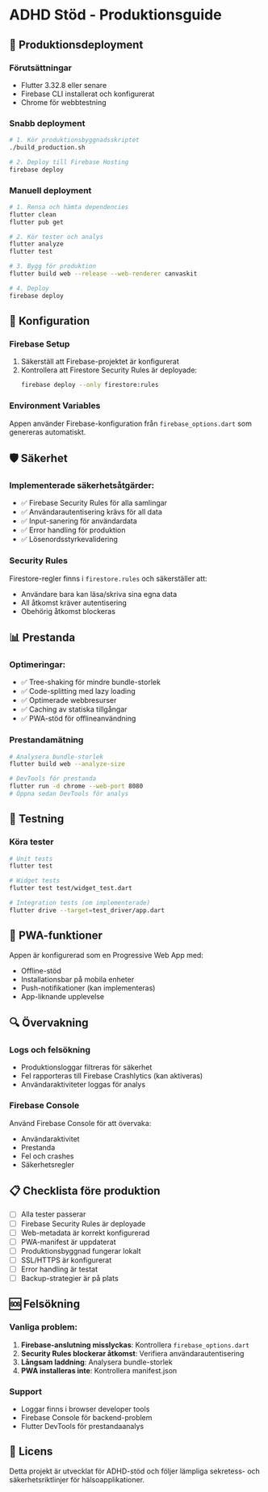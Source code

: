 # ADHD Stöd - Produktionsguide

## 🚀 Produktionsdeployment

### Förutsättningar
- Flutter 3.32.8 eller senare
- Firebase CLI installerat och konfigurerat
- Chrome för webbtestning

### Snabb deployment

```bash
# 1. Kör produktionsbyggnadsskriptet
./build_production.sh

# 2. Deploy till Firebase Hosting
firebase deploy
```

### Manuell deployment

```bash
# 1. Rensa och hämta dependencies
flutter clean
flutter pub get

# 2. Kör tester och analys
flutter analyze
flutter test

# 3. Bygg för produktion
flutter build web --release --web-renderer canvaskit

# 4. Deploy
firebase deploy
```

## 🔧 Konfiguration

### Firebase Setup
1. Säkerställ att Firebase-projektet är konfigurerat
2. Kontrollera att Firestore Security Rules är deployade:
   ```bash
   firebase deploy --only firestore:rules
   ```

### Environment Variables
Appen använder Firebase-konfiguration från `firebase_options.dart` som genereras automatiskt.

## 🛡️ Säkerhet

### Implementerade säkerhetsåtgärder:
- ✅ Firebase Security Rules för alla samlingar
- ✅ Användarautentisering krävs för all data
- ✅ Input-sanering för användardata
- ✅ Error handling för produktion
- ✅ Lösenordsstyrkevalidering

### Security Rules
Firestore-regler finns i `firestore.rules` och säkerställer att:
- Användare bara kan läsa/skriva sina egna data
- All åtkomst kräver autentisering
- Obehörig åtkomst blockeras

## 📊 Prestanda

### Optimeringar:
- ✅ Tree-shaking för mindre bundle-storlek
- ✅ Code-splitting med lazy loading
- ✅ Optimerade webbresurser
- ✅ Caching av statiska tillgångar
- ✅ PWA-stöd för offlineanvändning

### Prestandamätning
```bash
# Analysera bundle-storlek
flutter build web --analyze-size

# DevTools för prestanda
flutter run -d chrome --web-port 8080
# Öppna sedan DevTools för analys
```

## 🧪 Testning

### Köra tester
```bash
# Unit tests
flutter test

# Widget tests
flutter test test/widget_test.dart

# Integration tests (om implementerade)
flutter drive --target=test_driver/app.dart
```

## 📱 PWA-funktioner

Appen är konfigurerad som en Progressive Web App med:
- Offline-stöd
- Installationsbar på mobila enheter
- Push-notifikationer (kan implementeras)
- App-liknande upplevelse

## 🔍 Övervakning

### Logs och felsökning
- Produktionsloggar filtreras för säkerhet
- Fel rapporteras till Firebase Crashlytics (kan aktiveras)
- Användaraktiviteter loggas för analys

### Firebase Console
Använd Firebase Console för att övervaka:
- Användaraktivitet
- Prestanda
- Fel och crashes
- Säkerhetsregler

## 📋 Checklista före produktion

- [ ] Alla tester passerar
- [ ] Firebase Security Rules är deployade
- [ ] Web-metadata är korrekt konfigurerad
- [ ] PWA-manifest är uppdaterat
- [ ] Produktionsbyggnad fungerar lokalt
- [ ] SSL/HTTPS är konfigurerat
- [ ] Error handling är testat
- [ ] Backup-strategier är på plats

## 🆘 Felsökning

### Vanliga problem:
1. **Firebase-anslutning misslyckas**: Kontrollera `firebase_options.dart`
2. **Security Rules blockerar åtkomst**: Verifiera användarautentisering
3. **Långsam laddning**: Analysera bundle-storlek
4. **PWA installeras inte**: Kontrollera manifest.json

### Support
- Loggar finns i browser developer tools
- Firebase Console för backend-problem
- Flutter DevTools för prestandaanalys

## 📄 Licens

Detta projekt är utvecklat för ADHD-stöd och följer lämpliga sekretess- och säkerhetsriktlinjer för hälsoapplikationer.
